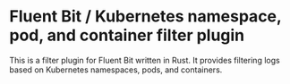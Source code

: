 # Fluent Bit / Kubernetes namespace, pod, and container filter plugin

This is a filter plugin for Fluent Bit written in Rust. It provides filtering logs based on Kubernetes namespaces, pods, and containers.
